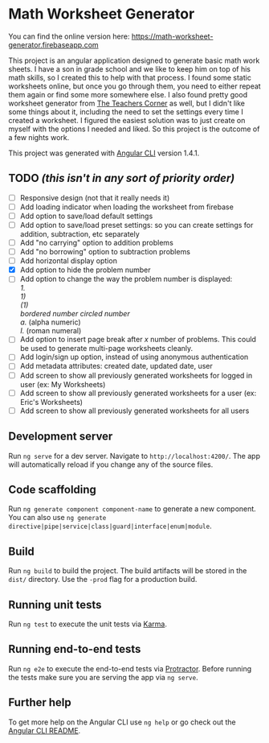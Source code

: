 # Math Worksheet Generator

You can find the online version here: https://math-worksheet-generator.firebaseapp.com

This project is an angular application designed to generate basic math work sheets. I have a son in grade school and we like to keep him on top of his math skills, so I created this to help with that process. I found some static worksheets online, but once you go through them, you need to either repeat them again or find some more somewhere else. I also found pretty good worksheet generator from [The Teachers Corner](https://worksheets.theteacherscorner.net/make-your-own/math-worksheets/basic-math/math.php) as well, but I didn't like some things about it, including the need to set the settings every time I created a worksheet. I figured the easiest solution was to just create on myself with the options I needed and liked. So this project is the outcome of a few nights work.

This project was generated with [Angular CLI](https://github.com/angular/angular-cli) version 1.4.1.

## TODO *(this isn't in any sort of priority order)*

- [ ] Responsive design (not that it really needs it)
- [ ] Add loading indicator when loading the worksheet from firebase
- [ ] Add option to save/load default settings
- [ ] Add option to save/load preset settings: so you can create settings for addition, subtraction, etc separately
- [ ] Add "no carrying" option to addition problems
- [ ] Add "no borrowing" option to subtraction problems
- [ ] Add horizontal display option
- [x] Add option to hide the problem number
- [ ] Add option to change the way the problem number is displayed:  
*1.*  
*1)*  
*(1)*  
*bordered number*
*circled number*  
*a.* (alpha numeric)  
*I.* (roman numeral)
- [ ] Add option to insert page break after *x* number of problems. This could be used to generate multi-page worksheets cleanly.
- [ ] Add login/sign up option, instead of using anonymous authentication
- [ ] Add metadata attributes: created date, updated date, user
- [ ] Add screen to show all previously generated worksheets for logged in user (ex: My Worksheets)
- [ ] Add screen to show all previously generated worksheets for a user (ex: Eric's Worksheets)
- [ ] Add screen to show all previously generated worksheets for all users

## Development server

Run `ng serve` for a dev server. Navigate to `http://localhost:4200/`. The app will automatically reload if you change any of the source files.

## Code scaffolding

Run `ng generate component component-name` to generate a new component. You can also use `ng generate directive|pipe|service|class|guard|interface|enum|module`.

## Build

Run `ng build` to build the project. The build artifacts will be stored in the `dist/` directory. Use the `-prod` flag for a production build.

## Running unit tests

Run `ng test` to execute the unit tests via [Karma](https://karma-runner.github.io).

## Running end-to-end tests

Run `ng e2e` to execute the end-to-end tests via [Protractor](http://www.protractortest.org/).
Before running the tests make sure you are serving the app via `ng serve`.

## Further help

To get more help on the Angular CLI use `ng help` or go check out the [Angular CLI README](https://github.com/angular/angular-cli/blob/master/README.md).
